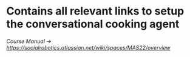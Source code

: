 # Contains all relevant links to setup the conversational cooking agent
###### Course Manual -> https://socialrobotics.atlassian.net/wiki/spaces/MAS22/overview

